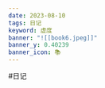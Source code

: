 ```yaml
---
date: 2023-08-10
tags: 日记
keyword: 虚度
banner: "![[book6.jpeg]]"
banner_y: 0.40239
banner_icon: 📚
---
```


#日记 


